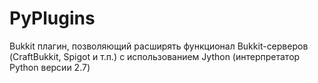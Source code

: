 # PyPlugins
Bukkit плагин, позволяющий расширять функционал Bukkit-серверов (CraftBukkit, Spigot и т.п.) с использованием Jython (интерпретатор Python версии 2.7)
